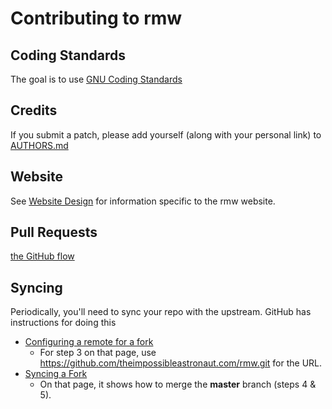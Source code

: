 # Contributing to rmw

## Coding Standards ##

The goal is to use [GNU Coding
Standards](https://www.gnu.org/prep/standards/html_node/Formatting.html#Formatting)

## Credits ##

If you submit a patch, please add yourself (along with your personal
link) to
[AUTHORS.md](https://github.com/theimpossibleastronaut.com/rmw/blob/master/AUTHORS.md)

## Website

See [Website Design](https://remove-to-waste.info/website-design.html)
for information specific to the rmw website.

## Pull Requests ##

[the GitHub flow](https://guides.github.com/introduction/flow/)

## Syncing ##

Periodically, you'll need to sync your repo with the upstream.
GitHub has instructions for doing this

* [Configuring a remote for a fork](https://help.github.com/articles/configuring-a-remote-for-a-fork/)
  * For step 3 on that page, use https://github.com/theimpossibleastronaut.com/rmw.git for the URL.
* [Syncing a Fork](https://help.github.com/articles/syncing-a-fork/)
  * On that page, it shows how to merge the **master** branch (steps 4 & 5).
